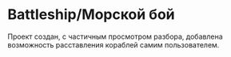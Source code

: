 # Battleship/Морской бой
Проект создан, с частичным просмотром разбора, добавлена возможность расставления кораблей самим пользователем.
